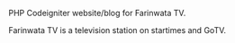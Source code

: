 PHP Codeigniter website/blog for Farinwata TV.

Farinwata TV is a television station on startimes and GoTV.
